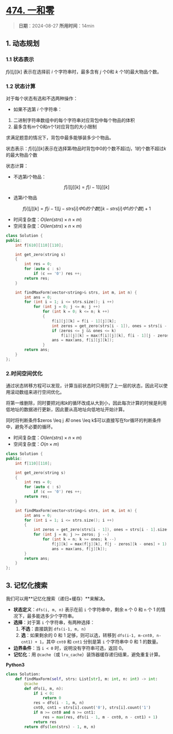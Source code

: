 # [474. 一和零](https://leetcode.cn/problems/ones-and-zeroes/description/)

> **日期**：2024-08-27
> **所用时间**：14min

## 1. 动态规划

### 1.1 状态表示

$f[i][j][k]$ 表示在选择前 $i$ 个字符串时，最多含有 $j$ 个0和 $k$ 个1的最大物品个数。

### 1.2 状态计算

对于每个状态有选和不选两种操作：

- 如果不选第 $i$ 个字符串：

1. 二进制字符串数组中的每个字符串对应背包中每个物品的体积
2. 最多含有$m$个0和$n$个1对应背包的大小限制

求满足题意的情况下，背包中最多能够装多少个物品。

状态表示：$f[i][j][k]$表示在选择第$i$物品时背包中0的个数不超过$j$，1的个数不超过$k$的最大物品个数

状态计算：

- 不选第$i$个物品：

$$
    f[i][j][k] = f[i - 1][j][k]
$$

- 选第$i$个物品

$$
    f[i][j][k] = f[i - 1][j - strs[i]中0的个数][k - strs[i]中1的个数] + 1
$$

- 时间复杂度：$O(len(strs)\times n\times m)$
- 空间复杂度：$O(len(strs)\times n\times m)$

```C++
class Solution {
public:
    int f[610][110][110];

    int get_zero(string s)
    {
        int res = 0;
        for (auto c : s) 
            if (c == '0') res ++;
        return res;
    }

    int findMaxForm(vector<string>& strs, int m, int n) {
        int ans = 0;
        for (int i = 1; i <= strs.size(); i ++)
            for (int j = 0; j <= m; j ++)
                for (int k = 0; k <= n; k ++)
                {
                    f[i][j][k] = f[i - 1][j][k];
                    int zeros = get_zero(strs[i - 1]), ones = strs[i - 1].size() - zeros;
                    if (zeros <= j && ones <= k) 
                        f[i][j][k] = max(f[i][j][k], f[i - 1][j - zeros][k - ones] + 1);
                    ans = max(ans, f[i][j][k]);
                }
        return ans;
    }
};
```

### 2.时间空间优化

通过状态转移方程可以发现，计算当前状态时只用到了上一层的状态，因此可以使用滚动数组来进行空间优化。

将第一维删除，同时要把对$j$和$k$的循环改成从大到小，因此每次计算的时候是利用低地址的数据进行更新，因此要从高地址向低地址开始计算。

同时将判断条件$zeros \leq j $和$ ones \leq k$可以直接写在for循环的判断条件中，避免不必要的循环。

- 时间复杂度：$O(len(strs)\times n\times m)$
- 空间复杂度：$O(n\times m)$

```C++
class Solution {
public:
    int f[110][110];

    int get_zero(string s)
    {
        int res = 0;
        for (auto c : s) 
            if (c == '0') res ++;
        return res;
    }

    int findMaxForm(vector<string>& strs, int m, int n) {
        int ans = 0;
        for (int i = 1; i <= strs.size(); i ++)
        {
            int zeros = get_zero(strs[i - 1]), ones = strs[i - 1].size() - zeros;
            for (int j = m; j >= zeros; j --)
                for (int k = n; k >= ones; k --)
                    f[j][k] = max(f[j][k], f[j - zeros][k - ones] + 1),
                    ans = max(ans, f[j][k]);
        }
        return ans;
    }
};
```

## 3. 记忆化搜索

我们可以用**记忆化搜索（递归+缓存）**来解决。

- **状态定义**：`dfs(i, m, n)` 表示在前 `i` 个字符串中，剩余 `m` 个 0 和 `n` 个 1 的情况下，最多能选多少个字符串。
- **选择**：对于第 `i` 个字符串，有两种选择：
    1. **不选**：直接跳到 `dfs(i-1, m, n)`
    2. **选**：如果剩余的 0 和 1 足够，则可以选，转移到 `dfs(i-1, m-cnt0, n-cnt1) + 1`，其中 `cnt0` 和 `cnt1` 分别是第 `i` 个字符串中 0 和 1 的数量。
- **边界条件**：当 `i < 0` 时，说明没有字符串可选，返回 0。
- **记忆化**：用 `@cache`（或 `lru_cache`）装饰器缓存递归结果，避免重复计算。

**Python3**

```Python
class Solution:
    def findMaxForm(self, strs: List[str], m: int, n: int) -> int:
        @cache
        def dfs(i, m, n):
            if i < 0:
                return 0
            res = dfs(i - 1, m, n)
            cnt0, cnt1 = strs[i].count('0'), strs[i].count('1')
            if m >= cnt0 and n >= cnt1:
                res = max(res, dfs(i - 1, m - cnt0, n - cnt1) + 1)
            return res
        return dfs(len(strs) - 1, m, n)
```